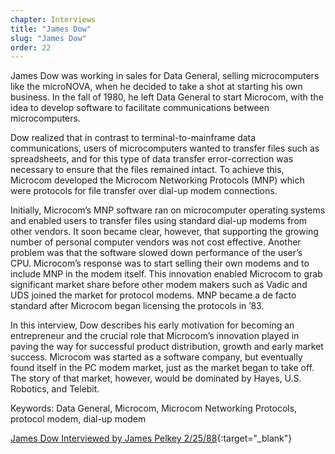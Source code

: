 ```yaml
---
chapter: Interviews
title: "James Dow"
slug: "James Dow"
order: 22
---
```


James Dow was working in sales for Data General, selling microcomputers like the microNOVA, when he decided to take a shot at starting his own business. In the fall of 1980, he left Data General to start Microcom, with the idea to develop software to facilitate communications between microcomputers.

Dow realized that in contrast to terminal-to-mainframe data communications, users of microcomputers wanted to transfer files such as spreadsheets, and for this type of data transfer error-correction was necessary to ensure that the files remained intact. To achieve this, Microcom developed the Microcom Networking Protocols (MNP) which were protocols for file transfer over dial-up modem connections.

Initially, Microcom’s MNP software ran on microcomputer operating systems and enabled users to transfer files using standard dial-up modems from other vendors. It soon became clear, however, that supporting the growing number of personal computer vendors was not cost effective. Another problem was that the software slowed down performance of the user’s CPU. Microcom’s response was to start selling their own modems and to include MNP in the modem itself. This innovation enabled Microcom to grab significant market share before other modem makers such as Vadic and UDS joined the market for protocol modems. MNP became a de facto standard after Microcom began licensing the protocols in ’83.

In this interview, Dow describes his early motivation for becoming an entrepreneur and the crucial role that Microcom’s innovation played in paving the way for successful product distribution, growth and early market success. Microcom was started as a software company, but eventually found itself in the PC modem market, just as the market began to take off. The story of that market, however, would be dominated by Hayes, U.S. Robotics, and Telebit.

Keywords: Data General, Microcom, Microcom Networking Protocols, protocol modem, dial-up modem

[James Dow Interviewed by James Pelkey 2/25/88](https://archive.computerhistory.org/resources/access/text/2020/04/102792045-05-01-acc.pdf){:target="_blank"}
